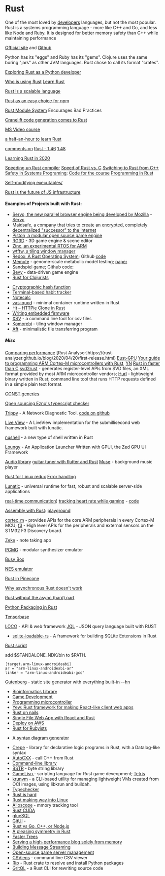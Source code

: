 # Rust
One of the most loved by [developers](http://stackoverflow.com/insights/survey/2016#technology-most-loved-dreaded-and-wanted) languages, but not the most popular. Rust is a systems programming language - more like C++ and Go, and less like Node and Ruby. It is designed for better memory safety than C++ while maintaining performance

[Official site](https://www.rust-lang.org/en-US/) and
[Github](https://github.com/rust-lang/rust) 

Python has its "eggs" and Ruby has its "gems". Clojure uses the same boring "jars" as other JVM languages. Rust chose to call its format "crates".

[Exploring Rust as a Python developer](https://karimjedda.com/carefully-exploring-rust/)

[Who is using Rust](https://www.rust-lang.org/en-US/friends.html)
[Learn Rust](https://news.ycombinator.com/item?id=24527219)

[Rust is a scalable language](https://matklad.github.io/2023/03/28/rust-is-a-scalable-language.html)

[Rust as an easy choice for npm](https://www.rust-lang.org/static/pdfs/Rust-npm-Whitepaper.pdf)

[Rust Module System](https://dmitryfrank.com/articles/rust_module_system_encourages_bad_practices) Encourages Bad Practices

[Cranelift code generation comes to Rust](https://lwn.net/SubscriberLink/964735/8b795f23495af1d4/)

[MS Video course](https://www.youtube.com/playlist?list=PLlrxD0HtieHjbTjrchBwOVks_sr8EVW1x#)

[a half-an-hour to learn Rust](https://fasterthanli.me/articles/a-half-hour-to-learn-rust)

[comments on](https://news.ycombinator.com/item?id=24294960) [Rust - 1.46](https://blog.rust-lang.org/2020/08/27/Rust-1.46.0.html)
[1.48](https://blog.rust-lang.org/2020/11/19/Rust-1.48.html)

[Learning Rust in 2020](https://github.com/pretzelhammer/rust-blog/blob/master/posts/learning-rust-in-2020.md)



[Speeding up Rust compiler](https://blog.mozilla.org/nnethercote/2020/09/08/how-to-speed-up-the-rust-compiler-one-last-time/)
[Speed of Rust vs. C](https://kornel.ski/rust-c-speed)
[Switching to Rust from C++](https://laplab.me/posts/switching-from-cpp-to-rust/)
[Safety in Systems Programing](https://reberhardt.com/blog/2020/10/05/designing-a-new-class-at-stanford-safety-in-systems-programming.html); 
[Code for the course](https://github.com/reberhardt7/cs110l-spr-2020-starter-code)
[Programming in Rust](https://hackernoon.com/programming-in-rust-the-good-the-bad-the-ugly-d06f8d8b7738)

[Self-modifying executables/](https://blog.dend.ro/self-modifying-rust/)

[Rust is the future of JS infrastructure](https://leerob.io/blog/rust)

#### Examples of Projects built with Rust:
* [Servo, the new parallel browser engine being developed by Mozilla](https://github.com/servo/servo) - [Servo](https://servo.org/)
* [Maidsafe, a company that tries to create an encrypted, completely decentralized "successor" to the internet](http://maidsafe.net/)
* [Piston, a modular open source game engine](http://www.piston.rs/)
* [RG3D](https://github.com/mrDIMAS/rg3d) - 3D game engine & scene editor
* [Zinc, an experimental RTOS for ARM](http://zinc.rs/)
* [wtftw, a tiling window manager](https://github.com/Kintaro/wtftw)
* [Redox: A Rust Operating System](https://www.redox-os.org); Github [code](https://github.com/redox-os/redox)
* [Memote](https://github.com/opencobra/memote) - genome-scale metabolic model testing; [paper](https://www.nature.com/articles/s41587-020-0446-y) 
* [Sandspiel game](https://sandspiel.club); Github [code:](https://github.com/maxbittker/sandspiel) 
* [Bevy](https://bevyengine.org/news/introducing-bevy/) - data-driven game engine
* [Rust for Clojurists](https://gist.github.com/oakes/4af1023b6c5162c6f8f0)
+ [Cryptographic hash function](https://github.com/BLAKE3-team/BLAKE3)
+ [Terminal-based habit tracker](https://github.com/NerdyPepper/dijo)
+ [Notecalc](https://github.com/bbodi/notecalc3/releases/tag/v0.3.0)
+ [vas-quod](https://github.com/flouthoc/vas-quod) - minimal container runtime written in Rust
+ [ Ht – HTTPie Clone in Rust](https://github.com/ducaale/ht)
+ [Writing embedded firmware](https://www.anyleaf.org/)
+ [XSV](https://github.com/BurntSushi/xsv) - a command line tool for csv files
+ [Komorebi](https://github.com/LGUG2Z/komorebi) - tiling window manager
+ [Aft](https://github.com/dd-dreams/aft) - minimalistic file transferring program




##### Misc
[Comparing performance](https://bitbucket.org/blog/why-rust)
[Rust Analyser]https://(rust-analyzer.github.io/blog/2020/04/20/first-release.html)
[Eust-GPU](https://github.com/EmbarkStudios/rust-gpu/releases/tag/v0.1)
[Your guide to programming ARM Cortex-M microcontrollers with Rust](https://github.com/japaric/copper), [YN](https://news.ycombinator.com/item?id=14071282)
[Rust in faster than C](https://benchmarksgame-team.pages.debian.net/benchmarksgame/which-programs-are-fastest.html)
[svd2rust](https://docs.rs/svd2rust/)  - generates register-level APIs from SVD files, an XML format provided by most ARM microcontroller vendors; 
[Hurl](https://hurl.dev/index.html) -  lightweight binary written in Rust; command line tool that runs HTTP requests defined in a simple plain text format.

[CONST generics](https://nora.codes/post/its-time-to-get-hyped-about-const-generics-in-rust/)

[Open sourcing Ezno's typescript checker](https://github.com/kaleidawave/ezno/discussions/21)

[Trippy](https://trippy.cli.rs/) - A Network Diagnostic Tool.  [code on github](https://github.com/fujiapple852/trippy)

[Live View](https://github.com/lunatic-solutions/submillisecond-live-view) - A LiveView implementation for the submillisecond web framework built with lunatic.

[nushell](https://www.nushell.sh/) - a new type of shell written in Rust

[Loungy](https://github.com/MatthiasGrandl/loungy) - An Application Launcher Written with GPUI, the Zed GPU UI Framework 

[Audio library](https://github.com/RustAudio/cpal)
[guitar tuner with flutter and Rust](https://justune.eu/#/)
[Muse](https://github.com/aabiji/muse) - background music player

[Rust for Linux redux](https://lwn.net/Articles/862018/)
[Error handling](https://www.sheshbabu.com/posts/rust-error-handling/)

[Lunatic](https://github.com/lunatic-solutions/lunatic) - universal runtime for fast, robust and scalable server-side applications

[real-time communication](https://blog.tonari.no/why-we-love-rust))
[tracking heart rate while gaming](https://jcdav.is/2021/01/04/Holiday-Hacking-COD-HR/) - [code](https://github.com/jcdavis/hroverlay)

[Assembly with Rust](https://lfn3.net/2020/08/03/a-gentle-intro-to-assembly-with-rust/): [playground](https://play.rust-lang.org/?version=nightly&mode=debug&edition=2018&gist=9500bb2bc3f638a4dd89e81fecafac0e)

[cortex_m](https://docs.rs/cortex-m/) - provides APIs for the core ARM peripherals in every Cortex-M MCU;
[f3](https://docs.rs/f3/) - High level APIs for the peripherals and external sensors on the STM32 F3 Discovery board.

[Zeke](https://github.com/nwj/zeke/) - note taking app

[PCMG](https://github.com/JohnDowson/pcmg) - modular synthesizer emulator

[Busy Box](https://github.com/samuela/rustybox)

[NES emulator](https://github.com/spieglt/nestur)

[Rust in Pinecone](https://www.pinecone.io/learn/inside-the-pinecone/#rust-a-hard-decision-pays-off)

[Why asynchronous Rust doesn't work](https://theta.eu.org/2021/03/08/async-rust-2.html)

[Rust without the async (hard) part](https://lunatic.solutions/blog/rust-without-the-async-hard-part/)

[Python Packaging in Rust](https://astral.sh/blog/uv)

[Tensorbase](https://tensorbase.io/)

[LOCO](https://github.com/loco-rs/loco) - API & web framework
[JQL](https://crates.io/crates/jql) - JSON query language built with RUST


+ [sqlite-loadable-rs](https://observablehq.com/@asg017/introducing-sqlite-loadable-rs) - A framework for building SQLite Extensions in Rust

[Rust script](https://rust-script.org/)

add $STANDALONE_NDK/bin to $PATH.

    [target.arm-linux-androideabi]
    ar = "arm-linux-androideabi-ar"
    linker = "arm-linux-androideabi-gcc"

[Gutenberg](https://github.com/Keats/gutenberg) -  static site generator with everything built-in  --[hn](https://news.ycombinator.com/item?id=15507538) 

+ [Bioinformatics Library](https://github.com/10XGenomics/rust-bio)
+ [Game Development](http://iolivia.me/posts/24-hours-of-rust-game-dev/)
+ [Programming microcontroller](https://gill.net.in/posts/pic32-blink-led-rust/)
+ [Yew: Rust framework for making React-like client web apps](https://github.com/DenisKolodin/yew)
+ [Rust on nails](https://cloak.software/blog/rust-on-nails/)
+ [Single File Web App with React and Rust](https://anderspitman.net/2018/04/04/static-react-rust-webapp/)
+ [Deploy on AWS](https://stackoverflow.com/questions/41250087/how-to-deploy-a-react-node-express-application-on-aws)
+ [Rust for Rubyists](https://matthias-endler.de/2017/rust-for-rubyists/)
* [A syntax diagram generator](https://lukaslueg.github.io/macro_railroad_wasm_demo/)
+ [Crepe](https://crates.io/crates/crepe) - library for declarative logic programs in Rust, with a Datalog-like syntax
+ [AutoCXX](https://github.com/google/autocxx) - call C++ from Rust
+ [Command-line library](https://github.com/rust-shell-script/rust_cmd_lib)
+ [BSTR](https://blog.burntsushi.net/bstr/) - byte string library 
+ [GameLisp ](https://gamelisp.rs/) - scripting language for Rust game deveopment; [Tetris](https://gamelisp.rs/playground/#quadris)
+ [krunvm](https://github.com/slp/krunvm/) - a CLI-based utility for managing lightweight VMs created from OCI images, using libkrun and buildah.
+ [Typechecker](https://smallcultfollowing.com/babysteps/blog/2022/06/15/what-it-feels-like-when-rust-saves-your-bacon/)
+ [Rust is hard](https://hirrolot.github.io/posts/rust-is-hard-or-the-misery-of-mainstream-programming.html)
+ [Rust making way into Linux](https://www.zdnet.com/article/linus-torvalds-on-where-rust-will-fit-into-linux/)
+ [Alloscope](https://github.com/matt-kimball/allocscope) - mmory tracking tool
+ [Rust CUDA](https://github.com/RDambrosio016/Rust-CUDA)
+ [glueSQL](https://github.com/gluesql/gluesql)
+ [GitUI](https://github.com/extrawurst/gitui) - 
+ [Rust vs Go, C++, or Node.js](https://symless.com/blog/we-are-choosing-rust-and-heres-why)
+ [A pleasing symmetry in Rust](https://v5.chriskrycho.com/journal/pleasing-symmetry-in-rust/)
+ [Faster Trees](https://www.elmalabarista.com/blog/2022-flat-tree/)
+ [Serving a high-performance blog solely from memory](https://xeiaso.net/talks/how-my-website-works)
+ [Building Message Streaming](https://blog.iggy.rs/posts/building-message-streaming-in-rust/)
+ [Open-source game server management](https://github.com/rivet-gg/rivet)
+ [CSVlens](https://github.com/YS-L/csvlens) - command line CSV viewer
+ [Rip](https://prefix.dev/blog/introducing_rip) - Rust crate to resolve and install Python packages
+ [GritQL](https://github.com/getgrit/gritql) - a Rust CLI for rewriting source code 
